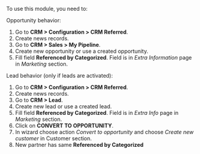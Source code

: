 To use this module, you need to:

Opportunity behavior:

1. Go to **CRM > Configuration > CRM Referred**.
1. Create news records.
1. Go to **CRM > Sales > My Pipeline**.
1. Create new opportunity or use a created opportunity.
1. Fill field **Referenced by Categorized**. Field is in *Extra Information* page in *Marketing* section.

Lead behavior (only if leads are activated):

1. Go to **CRM > Configuration > CRM Referred**.
1. Create news records.
1. Go to **CRM > Lead**.
1. Create new lead or use a created lead.
1. Fill field **Referenced by Categorized**. Field is in *Extra Info* page in *Marketing* section.
1. Click on **CONVERT TO OPPORTUNITY**.
1. In wizard choose action *Convert to opportunity* and choose *Create new customer* in Customer section.
1. New partner has same **Referenced by Categorized**

